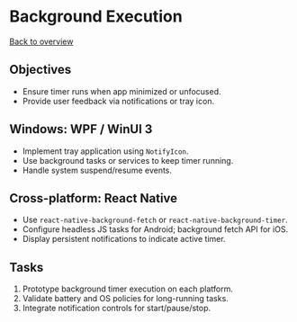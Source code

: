 # Background Execution

[Back to overview](../AGENTS.md)

## Objectives
- Ensure timer runs when app minimized or unfocused.
- Provide user feedback via notifications or tray icon.

## Windows: WPF / WinUI 3
- Implement tray application using `NotifyIcon`.
- Use background tasks or services to keep timer running.
- Handle system suspend/resume events.

## Cross-platform: React Native
- Use `react-native-background-fetch` or `react-native-background-timer`.
- Configure headless JS tasks for Android; background fetch API for iOS.
- Display persistent notifications to indicate active timer.

## Tasks
1. Prototype background timer execution on each platform.
2. Validate battery and OS policies for long-running tasks.
3. Integrate notification controls for start/pause/stop.
